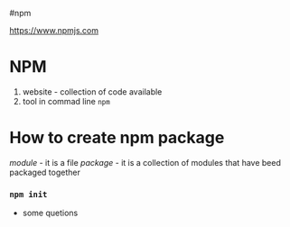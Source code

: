 #npm 

https://www.npmjs.com

# NPM
1. website - collection of code available 
2. tool in commad line `npm`


# How to create npm package

*module* - it is a file
*package* - it is a collection of modules that have beed packaged together

### `npm init` 
- some quetions  












